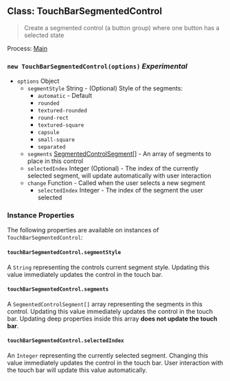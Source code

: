 ## Class: TouchBarSegmentedControl

> Create a segmented control (a button group) where one button has a selected state

Process: [Main](../tutorial/quick-start.md#main-process)

### `new TouchBarSegmentedControl(options)` _Experimental_

* `options` Object
  * `segmentStyle` String - (Optional) Style of the segments:
    * `automatic` - Default
    * `rounded`
    * `textured-rounded`
    * `round-rect`
    * `textured-square`
    * `capsule`
    * `small-square`
    * `separated`
  * `segments` [SegmentedControlSegment[]](structures/segmented-control-segment.md) - An array of segments to place in this control
  * `selectedIndex` Integer (Optional) - The index of the currently selected segment, will update automatically with user interaction
  * `change` Function - Called when the user selects a new segment
    * `selectedIndex` Integer - The index of the segment the user selected

### Instance Properties

The following properties are available on instances of `TouchBarSegmentedControl`:

#### `touchBarSegmentedControl.segmentStyle`

A `String` representing the controls current segment style.  Updating this value immediately updates the control
in the touch bar.

#### `touchBarSegmentedControl.segments`

A `SegmentedControlSegment[]` array representing the segments in this control.  Updating this value immediately
updates the control in the touch bar.  Updating deep properties inside this array **does not update the touch bar**.

#### `touchBarSegmentedControl.selectedIndex`

An `Integer` representing the currently selected segment.  Changing this value immediately updates the control
in the touch bar.  User interaction with the touch bar will update this value automatically.
